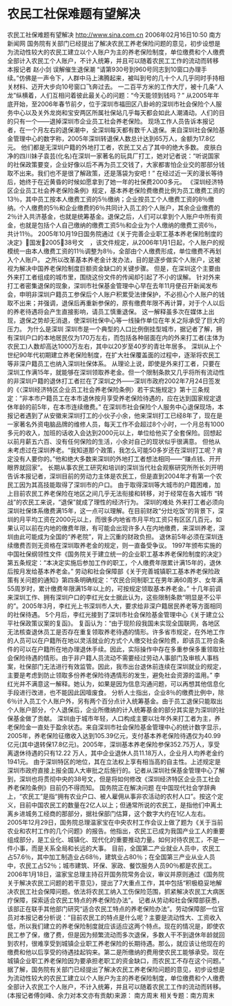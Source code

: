 # 农民工社保难题有望解决

农民工社保难题有望解决
http://www.sina.com.cn 2006年02月16日10:50 南方新闻网
国务院有关部门已经提出了解决农民工养老保险问题的意见，初步设想是为流动性较大的农民工建立以个人账户为主的养老保险制度，单位缴费和个人缴费全部计入农民工个人账户，不计入统筹，并且可以随着农民工工作的流动而转移
本报记者 赵小剑
误解催生退保潮
“请第930号到960号同志到10窗口办理手续。”仿佛是一声令下，人群中马上沸腾起来，被叫到号的几十个人几乎同时手持相关材料、迈开大步向10号窗口飞奔过去。
一二百平方米的工作大厅，被十几条“人龙”纵横着，人们互相问着彼此最关心的问题：“今天能领到钱吗？”
从2005年年底开始，至2006年春节前夕，位于深圳市福田区八卦岭的深圳市社会保险个人服务中心以及关外龙岗和宝安两区所属社保站几乎每天都会如此人潮涌动。人们的目的只有一个——退掉深圳市企业员工社会养老保险。
现场工作人员告诉本报记者，在一个月左右的退保潮中，全深圳每天都有数千人退保。来自深圳社会保险基金管理中心的数字称，2005年深圳转退保人数总计达到65万人，金额为17.8亿元。
他们都是无深圳户籍的外地打工者，农民工又占了其中的绝大多数。
皮肤白净的四川妹子袁芸(化名)在深圳一家著名的玩具厂打工，她对记者说：“听说国家的社保政策要变，企业好像以后不再为员工交钱了，大家都害怕企业交的那部分钱取不出来。我们也不是很了解政策，还是落袋为安吧！”
在经过近一天的漫长等待后，她终于在近黄昏的时候如愿拿到了她一年的社保费2000多元。
《深圳经济特区企业员工社会养老保险条例》规定，基本养老保险费缴费比例为员工缴费工资的13％，其中员工按本人缴费工资的5％缴纳；企业按员工个人缴费工资的8％缴纳。个人缴费的5％和企业缴费的6％共同计入员工的个人账户，其余企业缴费的2％计入共济基金，也就是统筹基金。退保之后，人们可以拿到个人账户中所有资金，也就是包括个人自己缴纳的缴费工资5％和企业为个人缴纳的缴费工资6％，共计11％。
2005年10月19日国务院通过《关于完善企业职工基本养老保险制度的决定》国发200538号文　，该文件规定，从2006年1月1日起，个人账户的规模统一由本人缴费工资的11％调整为8％，全部由个人缴费形成，单位缴费不再划入个人账户。
之所以改革基本养老金计发办法，目的是逐步做实个人账户，这被视为解决中国养老保险制度巨额资金缺口的关键步骤。
但是，在深圳这个主要由外来打工者组成的城市里，围绕这份文件的传闻却引起了不小的误解。
针对外来打工者密集退保的现象，深圳市社保基金管理中心早在去年11月便召开新闻发布会，申明非深圳户籍员工参保后个人账户积累受法律保护，不必担心个人账户的钱取不出来；并强调，退保后再重新参保的，原有缴费年限不再计算，对于个人以后的养老待遇将会产生直接影响，请员工慎重退保。
这一解释虽多次在媒体上出现，退保之势却无消退，使深圳社保中心等一线操作单位在年关之际承受了巨大的压力。
为什么是深圳
深圳市是一个典型的人口比例倒挂型城市，据记者了解，拥有深圳户口的本地居民仅为170万左右，而包括各种层面在内的外来打工者(主体为农民工)人数却高达1000万左右，其中以20岁至40岁的青壮年居多。
深圳从上个世纪90年代初期建立养老保险制度，在扩大社保覆盖面的过程中，逐渐将农民工等非深户籍员工也纳入深圳社保体系。
从理论上说，即使是外来打工者，只要在深圳工作满15年，就能够在深圳领取养老金。但一个限制条款又几乎将所有流动性的非深圳户籍的退休打工者拦在了深圳之外——深圳市政府2002年7月24日签发的《〈深圳经济特区企业员工社会养老保险条例〉若干实施规定》第十三条规定：“非本市户籍员工在本市退休按月享受养老保险待遇的，应在达到国家规定退休年龄的前5年，在本市连续缴费。”
在深圳市社会保险个人服务中心退保现场，本报记者遇到了从安徽来深圳打工的小伙子小余，他来深圳打工已经8年了，现在是一家著名外资电脑品牌的维修人员，每天工作不会超过8个小时，一个月总有1000多元的收入，加班的话收入会达到2000元以上，单位给他买了全套保险。回想起以前月薪五六百、没有任何保险的生活，小余对自己的现状似乎很满意。
但他从未考虑过在深圳养老。“我知道那个政策，我怎么可能50多岁还在深圳打工呢？肯定没有人要你的。”他和绝大多数来深圳的外地打工者想法相同——“赚点钱、开开眼界就回家”。
长期从事农民工研究和培训的深圳当代社会观察研究所所长刘开明告诉本报记者，深圳目前的劳动力主体是农民工，但是直到2004年才有第一个农民工因为其高技能取得了深圳市的户口。
由于取得深圳等大城市的户籍困难，加上目前农民工养老保险在地区之间几乎无法衔接和转移，对于经常在各大城市 “转战”的农民工来说，“退保”就成了理性的经济行为。
深圳的难处
外来打工者必须向深圳社保体系缴费满15年，这一点可以理解。在目前财政“分灶吃饭”的背景下，深圳的月平均工资在2000元以上，而很多内地省市月平均工资只有区区几百元，如果认可以前在内地的缴费年限，有可能会出现许多人在内地缴费，来深圳养老，深圳由此可能成为全国的“养老院”，背上沉重的财政负担。
退休前5年必须在深圳连续缴费否则无资格在深圳取养老金的规定，则一直备受争议。
1997年颁布实施的中国社保纲领性文件《国务院关于建立统一的企业职工基本养老保险制度的决定》第五条规定：“本决定实施后参加工作的职工，个人缴费年限累计满15年的，退休后按月发给基本养老金。”
劳动和社会保障部《关于完善城镇职工基本养老保险政策有关问题的通知》第四条明确规定：“农民合同制职工在男年满60周岁、女年满55周岁时，累计缴费年限满15年以上的，可按规定领取基本养老金。”
十几年前调来深圳工作、拥有深圳户口的李红光女士据此认为，这些限制条款“明显是不公平的”。2005年3月，李红光上书深圳市人大，要求给非深户籍居民养老等方面相同的社保待遇。
5个月后，李红光接到了深圳市社会保险基金管理中心《关于建立公平社保政策议案的复函》。
复函认为：“由于现阶段我国未实现全国联网，各地区无法核查退休员工是否存在重复领取养老待遇的情形。许多省市规定，在外地工作的人员可以在户籍所在地以灵活就业的方式个人缴交社会保险费，即该员工符合条件的可以在户籍所在地办理退休手续。因此，实际操作中存在多重参保多重领取社会保险待遇的情形。由于非户籍人员流动不需要经过劳动人事部门及审核人事档案，社保部门无法进行有效监管。因此，我市出台退休前连续在深圳就业的规定，主要是考虑到防止领取多份养老保险待遇情形的发生，避免社会资源的滥用。”
李红光并不满意这一解释。她认为，如果是因为信息沟通问题，可以再想其他信息化手段进行改进，也不能因此因噎废食。
分析人士指出，企业8％的缴费比例中，除6％计入员工个人账户外，另有两个百分点计入统筹基金。由于员工退保只能取出个人账户部分，个人退保后，企业所缴纳的计入统筹基金的部分其实是为深圳的社保基金做了贡献。
深圳由于城市年轻，人口构成主要以壮年外来打工者为主，养老保险金一直处于盈余状态。来自深圳市社会保险基金管理中心的统计数字显示，2005年，养老保险征缴收入达到105.39亿元，支付基本养老保险待遇仅为40.99亿元(其中退转保17.8亿元)。2005年，深圳基本养老保险参保352.75万人，享受离退休待遇的只有12.22 万人，其中企业退休人员11.18万人，企业月人均养老金约1941元。
由于深圳特区的地位，其在立法权上享有相当高的自主性。上述规定是深圳市政府直接上报全国人大审批之后施行的。记者从深圳社保基金管理中心了解到，深圳也将贯彻中央的38号文，但是将如何修改《深圳经济特区企业员工社会养老保险条例》目前仍不得而知。
国务院正在解决问题
在中国现代社会学辞典上，“农民工”是指“拥有农业户口、被人雇佣从事非农活动的农村人口”。按这个定义，目前中国农民工的数量在2亿人以上；但通常所说的农民工，是指他们中离土离乡进城务工经商的那部分，据社保部门估算，这个数字大约在1亿人左右。
2005年12月29日，国务院总理温家宝在中央农村工作会议上做了题为《关于当前农业和农村工作的几个问题》的报告。他指出，农民工已成为我国产业工人的重要组成部分，是工业化、城镇化、现代化的重要推动力量。如何对待农民工，不是一件小事，而是关系全局和长远的大事。
目前，全国第二产业就业人员中，农民工占57.6％，其中加工制造业占68％，建筑业占80％；在全国第三产业从业人员中，农民工占52％；城市建筑、环保、家政、餐饮服务人员90％都是农民工。
2006年1月18日，温家宝总理主持召开国务院常务会议，审议并原则通过《国务院关于解决农民工问题的若干意见》，提出了7大重点工作，其中包括“积极稳妥地解决农民工社会保障问题。依法将农民工纳入工伤保险范围，抓紧解决农民工大病医疗保障，探索适合农民工特点的养老保险办法”。
记者从劳动和社会保障部获悉，该部正在联手其他部门研究“适合农民工特点的养老保险办法”。劳动保障部一位官员对本报记者分析说：“目前农民工的特点是什么呢？主要是流动性大、工资收入低，所以我们建立的养老保险制度就应该适应这两个特点。现在的情况是，即使农民工参了保，缴了费，但是因为频繁流动而多次退保，多数人干不到退休年龄就回到农村，很难享受到城镇企业职工养老保险的长期待遇。那么，就应该让他现在的缴费和他以后享受的待遇挂起钩来。第二是所缴纳的费用使农民工能够承受。现在城镇企业职工养老保险因为要承担老职工的资金缺口，而农民工不存在这个问题。”
据了解，国务院有关部门已经提出了解决农民工养老保险问题的意见，初步设想是为流动性较大的农民工建立以个人账户为主的养老保险制度，单位缴费和个人缴费全部计入农民工个人账户，不计入统筹，并且可以随着农民工工作的流动而转移。
(本报记者傅剑峰、余力对本文亦有贡献)来源：
南方周末
相关专题：南方周末 

